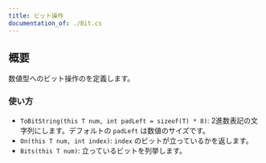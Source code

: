 ```yaml
---
title: ビット操作
documentation_of: ./Bit.cs
---
```


## 概要

数値型へのビット操作のを定義します。

### 使い方

- `ToBitString(this T num, int padLeft = sizeof(T) * 8)`: 2進数表記の文字列にします。デフォルトの `padLeft` は数値のサイズです。
- `On(this T num, int index)`: `index` のビットが立っているかを返します。
- `Bits(this T num)`: 立っているビットを列挙します。